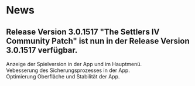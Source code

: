 # News
## Release Version 3.0.1517 "The Settlers IV Community Patch" ist nun in der Release Version 3.0.1517 verfügbar.


Anzeige der Spielversion in der App und im Hauptmenü.  
Vebesserung des Sicherungsprozesses in der App.  
Optimierung Oberfläche und Stabilität der App.  
